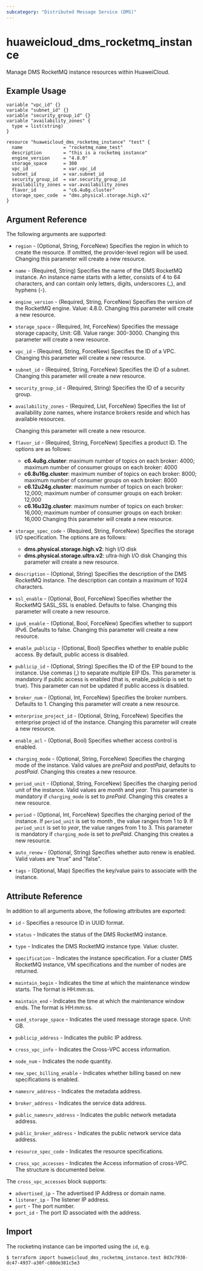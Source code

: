 ```yaml
---
subcategory: "Distributed Message Service (DMS)"
---
```


# huaweicloud_dms_rocketmq_instance

Manage DMS RocketMQ instance resources within HuaweiCloud.

## Example Usage

```hcl
variable "vpc_id" {}
variable "subnet_id" {}
variable "security_group_id" {}
variable "availability_zones" {
  type = list(string)
}

resource "huaweicloud_dms_rocketmq_instance" "test" {
  name               = "rocketmq_name_test"
  description        = "this is a rocketmq instance"
  engine_version     = "4.8.0"
  storage_space      = 300
  vpc_id             = var.vpc_id
  subnet_id          = var.subnet_id
  security_group_id  = var.security_group_id
  availability_zones = var.availability_zones
  flavor_id          = "c6.4u8g.cluster"
  storage_spec_code  = "dms.physical.storage.high.v2"
}
```

## Argument Reference

The following arguments are supported:

* `region` - (Optional, String, ForceNew) Specifies the region in which to create the resource.
  If omitted, the provider-level region will be used. Changing this parameter will create a new resource.

* `name` - (Required, String) Specifies the name of the DMS RocketMQ instance.
  An instance name starts with a letter, consists of 4 to 64 characters, and can contain only letters,
  digits, underscores (_), and hyphens (-).

* `engine_version` - (Required, String, ForceNew) Specifies the version of the RocketMQ engine. Value: 4.8.0.
  Changing this parameter will create a new resource.

* `storage_space` - (Required, Int, ForceNew) Specifies the message storage capacity, Unit: GB.
  Value range: 300-3000.
  Changing this parameter will create a new resource.

* `vpc_id` - (Required, String, ForceNew) Specifies the ID of a VPC.
  Changing this parameter will create a new resource.

* `subnet_id` - (Required, String, ForceNew) Specifies the ID of a subnet.
  Changing this parameter will create a new resource.

* `security_group_id` - (Required, String) Specifies the ID of a security group.

* `availability_zones` - (Required, List, ForceNew) Specifies the list of availability zone names, where
  instance brokers reside and which has available resources.

  Changing this parameter will create a new resource.

* `flavor_id` - (Required, String, ForceNew) Specifies a product ID. The options are as follows:
  + **c6.4u8g.cluster**: maximum number of topics on each broker: 4000; maximum number of consumer groups
    on each broker: 4000
  + **c6.8u16g.cluster**: maximum number of topics on each broker: 8000; maximum number of consumer groups
    on each broker: 8000
  + **c6.12u24g.cluster**: maximum number of topics on each broker: 12,000; maximum number of consumer groups
    on each broker: 12,000
  + **c6.16u32g.cluster**: maximum number of topics on each broker: 16,000; maximum number of consumer groups
    on each broker: 16,000
  Changing this parameter will create a new resource.

* `storage_spec_code` - (Required, String, ForceNew) Specifies the storage I/O specification.
  The options are as follows:
  + **dms.physical.storage.high.v2**: high I/O disk
  + **dms.physical.storage.ultra.v2**: ultra-high I/O disk
  Changing this parameter will create a new resource.

* `description` - (Optional, String) Specifies the description of the DMS RocketMQ instance.
  The description can contain a maximum of 1024 characters.

* `ssl_enable` - (Optional, Bool, ForceNew) Specifies whether the RocketMQ SASL_SSL is enabled. Defaults to false.
  Changing this parameter will create a new resource.

* `ipv6_enable` - (Optional, Bool, ForceNew) Specifies whether to support IPv6. Defaults to false.
  Changing this parameter will create a new resource.

* `enable_publicip` - (Optional, Bool) Specifies whether to enable public access. By default, public access is disabled.

* `publicip_id` - (Optional, String) Specifies the ID of the EIP bound to the instance. Use commas (,) to separate
  multiple EIP IDs. This parameter is mandatory if public access is enabled (that is, enable_publicip is set to true).
  This parameter can not be updated if public access is disabled.

* `broker_num` - (Optional, Int, ForceNew) Specifies the broker numbers. Defaults to 1.
  Changing this parameter will create a new resource.

* `enterprise_project_id` - (Optional, String, ForceNew) Specifies the enterprise project id of the instance.
  Changing this parameter will create a new resource.

* `enable_acl` - (Optional, Bool) Specifies whether access control is enabled.

* `charging_mode` - (Optional, String, ForceNew) Specifies the charging mode of the instance. Valid values are *prePaid*
  and *postPaid*, defaults to *postPaid*. Changing this creates a new resource.

* `period_unit` - (Optional, String, ForceNew) Specifies the charging period unit of the instance.
  Valid values are *month* and *year*. This parameter is mandatory if `charging_mode` is set to *prePaid*.
  Changing this creates a new resource.

* `period` - (Optional, Int, ForceNew) Specifies the charging period of the instance. If `period_unit` is set to *month*
  , the value ranges from 1 to 9. If `period_unit` is set to *year*, the value ranges from 1 to 3. This parameter is
  mandatory if `charging_mode` is set to *prePaid*. Changing this creates a new resource.

* `auto_renew` - (Optional, String) Specifies whether auto renew is enabled. Valid values are "true" and "false".

* `tags` - (Optional, Map) Specifies the key/value pairs to associate with the instance.

## Attribute Reference

In addition to all arguments above, the following attributes are exported:

* `id` - Specifies a resource ID in UUID format.

* `status` - Indicates the status of the DMS RocketMQ instance.

* `type` - Indicates the DMS RocketMQ instance type. Value: cluster.

* `specification` - Indicates the instance specification. For a cluster DMS RocketMQ instance, VM specifications
  and the number of nodes are returned.

* `maintain_begin` - Indicates the time at which the maintenance window starts. The format is HH:mm:ss.

* `maintain_end` - Indicates the time at which the maintenance window ends. The format is HH:mm:ss.

* `used_storage_space` - Indicates the used message storage space. Unit: GB.

* `publicip_address` - Indicates the public IP address.

* `cross_vpc_info` - Indicates the Cross-VPC access information.

* `node_num` - Indicates the node quantity.

* `new_spec_billing_enable` - Indicates whether billing based on new specifications is enabled.

* `namesrv_address` - Indicates the metadata address.

* `broker_address` - Indicates the service data address.

* `public_namesrv_address` - Indicates the public network metadata address.

* `public_broker_address` - Indicates the public network service data address.

* `resource_spec_code` - Indicates the resource specifications.

* `cross_vpc_accesses` - Indicates the Access information of cross-VPC. The structure is documented below.

The `cross_vpc_accesses` block supports:

* `advertised_ip` - The advertised IP Address or domain name.
* `listener_ip` - The listener IP address.
* `port` - The port number.
* `port_id` - The port ID associated with the address.

## Import

The rocketmq instance can be imported using the `id`, e.g.

```
$ terraform import huaweicloud_dms_rocketmq_instance.test 8d3c7938-dc47-4937-a30f-c80de381c5e3
```
